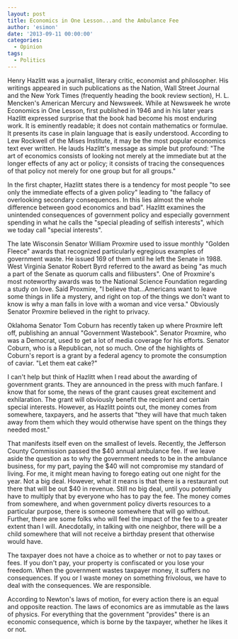 ```yaml
---
layout: post
title: Economics in One Lesson...and the Ambulance Fee
author: 'esimon'
date: '2013-09-11 00:00:00'
categories:
  - Opinion
tags:
  - Politics
---
```

Henry Hazlitt was a journalist, literary critic, economist and philosopher. His writings appeared in such publications as the Nation, Wall Street Journal and the New York Times (frequently heading the book review section), H. L. Mencken's American Mercury and Newsweek. While at Newsweek he wrote Economics in One Lesson, first published in 1946 and in his later years Hazlitt expressed surprise that the book had become his most enduring work. It is eminently readable; it does not contain mathematics or formulae. It presents its case in plain language that is easily understood. According to Lew Rockwell of the Mises Institute, it may be the most popular economics text ever written. He lauds Hazlitt's message as simple but profound: "The art of economics consists of looking not merely at the immediate but at the longer effects of any act or policy; it consists of tracing the consequences of that policy not merely for one group but for all groups."

In the first chapter, Hazlitt states there is a tendency for most people "to see only the immediate effects of a given policy" leading to "the fallacy of overlooking secondary consequences. In this lies almost the whole difference between good economics and bad". Hazlitt examines the unintended consequences of government policy and especially government spending in what he calls the "special pleading of selfish interests", which we today call "special interests". 

The late Wisconsin Senator William Proxmire used to issue monthly "Golden Fleece" awards that recognized particularly egregious examples of government waste. He issued 169 of them until he left the Senate in 1988. West Virginia Senator Robert Byrd referred to the award as being "as much a part of the Senate as quorum calls and filibusters". One of Proxmire's most noteworthy awards was to the National Science Foundation regarding a study on love. Said Proxmire, "I believe that...Americans want to leave some things in life a mystery, and right on top of the things we don't want to know is why a man falls in love with a woman and vice versa." Obviously Senator Proxmire believed in the right to privacy. 

Oklahoma Senator Tom Coburn has recently taken up where Proxmire left off, publishing an annual "Government Wastebook". Senator Proxmire, who was a Democrat, used to get a lot of media coverage for his efforts. Senator Coburn, who is a Republican, not so much. One of the highlights of Coburn's report is a grant by a federal agency to promote the consumption of caviar. "Let them eat cake?" 

I can't help but think of Hazlitt when I read about the awarding of government grants. They are announced in the press with much fanfare. I know that for some, the news of the grant causes great excitement and exhilaration. The grant will obviously benefit the recipient and certain special interests. However, as Hazlitt points out, the money comes from somewhere, taxpayers, and he asserts that "they will have that much taken away from them which they would otherwise have spent on the things they needed most." 

That manifests itself even on the smallest of levels. Recently, the Jefferson County Commission passed the $40 annual ambulance fee. If we leave aside the question as to why the government needs to be in the ambulance business, for my part, paying the $40 will not compromise my standard of living. For me, it might mean having to forego eating out one night for the year. Not a big deal. However, what it means is that there is a restaurant out there that will be out $40 in revenue. Still no big deal, until you potentially have to multiply that by everyone who has to pay the fee. The money comes from somewhere, and when government policy diverts resources to a particular purpose, there is someone somewhere that will go without. Further, there are some folks who will feel the impact of the fee to a greater extent than I will. Anecdotally, in talking with one neighbor, there will be a child somewhere that will not receive a birthday present that otherwise would have. 

The taxpayer does not have a choice as to whether or not to pay taxes or fees. If you don't pay, your property is confiscated or you lose your freedom. When the government wastes taxpayer money, it suffers no consequences. If you or I waste money on something frivolous, we have to deal with the consequences. We are responsible. 

According to Newton's laws of motion, for every action there is an equal and opposite reaction. The laws of economics are as immutable as the laws of physics. For everything that the government "provides" there is an economic consequence, which is borne by the taxpayer, whether he likes it or not. 

 